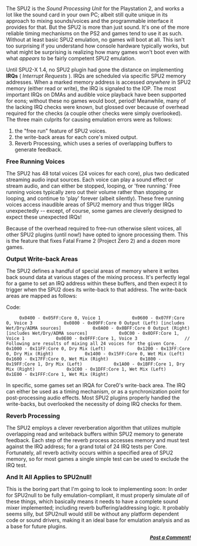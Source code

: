 <div class="single-article">

<div class="item-page clearfix">

<div style="text-align:center;">

</div>

The SPU2 is the *Sound Processing Unit* for the Playstation 2, and works
a lot like the sound card in your own PC; albeit still quite unique in
its approach to mixing sounds/voices and the programmable interface it
provides for that. But the SPU2 is more than just sound. It's one of the
more reliable timing mechanisms on the PS2 and games tend to use it as
such. Without at least basic SPU2 emulation, no games will boot at all.
This isn't too surprising if you understand how console hardware
typically works, but what might be surprising is realizing how many
games won't boot even with what *appears* to be fairly competent SPU2
emulation.  
  
Until SPU2-X 1.4, no SPU2 plugin had gone the distance on implementing
**IRQs** ( *Interrupt Requests* ). IRQs are scheduled via specific SPU2
memory addresses. When a marked memory address is accessed *anywhere* in
SPU2 memory (either read or write), the IRQ is signaled to the IOP. The
most important IRQs on DMAs and audible voice playback have been
supported for eons; without these no games would boot, period!
Meanwhile, many of the lacking IRQ checks were known, but glossed over
because of overhead required for the checks (a couple other checks were
simply overlooked). The three main culprits for causing emulation errors
were as follows:  
  
1) the "free run" feature of SPU2 voices.  
2) the write-back areas for each core's mixed output.  
3) Reverb Processing, which uses a series of overlapping buffers to
generate feedback.  
  
  
<span style="font-size: 12pt;"> **Free Running Voices** </span>  
  
The SPU2 has 48 total voices (24 voices for each core), plus two
dedicated streaming audio input sources. Each voice can play a sound
effect or stream audio, and can either be stopped, looping, or 'free
running.' Free running voices typically zero out their volume rather
than stopping or looping, and continue to 'play' forever (albeit
silently). These free running voices access inaudible areas of SPU2
memory and thus trigger IRQs unexpectedly -- except, of course, some
games are cleverly designed to expect these unexpected IRQs!  
  
Because of the overhead required to free-run otherwise silent voices,
all other SPU2 plugins (until now!) have opted to ignore processing
them. This is the feature that fixes Fatal Frame 2 (Project Zero 2) and
a dozen more games.  
  
<span style="font-size: 12pt;"> **Output Write-back Areas** </span>  
  
The SPU2 defines a handful of special areas of memory where it writes
back sound data at various stages of the mixing process. It's perfectly
legal for a game to set an IRQ address within these buffers, and then
expect it to trigger when the SPU2 does its write-back to that address.
The write-back areas are mapped as follows:

<div class="codeblock">

<div class="title">

Code:

</div>

<div class="body" dir="ltr">

`      0x0400 - 0x05FF:Core 0, Voice 1            0x0600 - 0x07FF:Core 0, Voice 3            0x0800 - 0x09FF:Core 0 Output (Left) [includes Wet/Dry/ADMA sources]            0x0A00 - 0x0BFF:Core 0 Output (Right) [includes Wet/Dry/ADMA sources]            0x0C00 - 0x0DFF:Core 1, Voice 1            0x0E00 - 0x0FFF:Core 1, Voice 3                  // Following are results of mixing all 24 voices for the given Core.                  0x1000 - 0x11FF:Core 0, Dry Mix (Left)            0x1200 - 0x13FF:Core 0, Dry Mix (Right)            0x1400 - 0x15FF:Core 0, Wet Mix (Left)            0x1600 - 0x17FF:Core 0, Wet Mix (Right)            0x1800 - 0x19FF:Core 1, Dry Mix (Left)            0x1A00 - 0x1BFF:Core 1, Dry Mix (Right)            0x1C00 - 0x1DFF:Core 1, Wet Mix (Left)            0x1E00 - 0x1FFF:Core 1, Wet Mix (Right)     `

</div>

</div>

  
In specific, some games set an IRQA for Core0's write-back area. The IRQ
can either be used as a timing mechanism, or as a synchronization point
for post-processing audio effects. Most SPU2 plugins properly handled
the write-backs, but overlooked the necessity of doing IRQ checks for
them.  
  
<span style="font-size: 12pt;"> **Reverb Processing** </span>  
  
The SPU2 employs a clever reverberation algorithm that utilizes multiple
overlapping read and writeback buffers within SPU2 memory to generate
feedback. Each step of the reverb process accesses memory and must test
against the IRQ address; for a grand total of 24 IRQ tests per Core.
Fortunately, all reverb activity occurs within a specified area of SPU2
memory, so for most games a single simple test can be used to exclude
the IRQ test.  
  
  
<span style="font-size: 12pt;"> **And It All Applies to SPU2null!**
</span>  
  
This is the boring part that I'm going to look to implementing soon: In
order for SPU2null to be fully emulation-compliant, it must properly
simulate *all* of these things, which basically means it needs to have a
complete sound mixer implemented; including reverb buffering/addressing
logic. It probably seems silly, but SPU2null would still be without any
platform dependent code or sound drivers, making it an ideal base for
emulation analysis and as a base for future plugins.  
  

<div
style="font-style: italic; font-size: 10pt; font-weight: bold; text-align: right;">

[Post a Comment!](http://forums.pcsx2.net/thread-13662.html)

</div>

</div>

</div>
